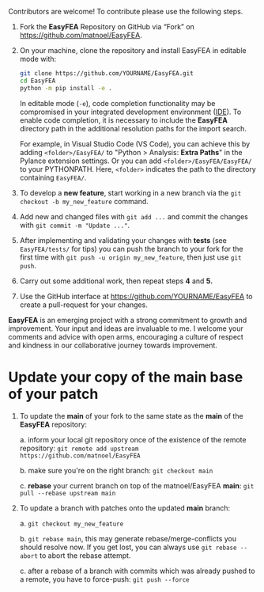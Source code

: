 Contributors are welcome! To contribute please use the following steps.

1. Fork the **EasyFEA** Repository on GitHub via “Fork” on https://github.com/matnoel/EasyFEA.

2. On your machine, clone the repository and install EasyFEA in editable mode with:

    ```bash
    git clone https://github.com/YOURNAME/EasyFEA.git
    cd EasyFEA
    python -m pip install -e .
    ```

    In editable mode (`-e`), code completion functionality may be compromised in your integrated development environment ([IDE](https://fr.wikipedia.org/wiki/Environnement_de_d%C3%A9veloppement)). To enable code completion, it is necessary to include the **EasyFEA** directory path in the additional resolution paths for the import search.

    For example, in Visual Studio Code (VS Code), you can achieve this by adding `<folder>/EasyFEA/` to "Python > Analysis: **Extra Paths**" in the Pylance extension settings. Or you can add `<folder>/EasyFEA/EasyFEA/` to your PYTHONPATH. Here, `<folder>` indicates the path to the directory containing `EasyFEA/`.

3. To develop a **new feature**, start working in a new branch via the `git checkout -b my_new_feature` command.

4. Add new and changed files with ```git add ...``` and commit the changes with ```git commit -m "Update ..."```.

5. After implementing and validating your changes with **tests** (see `EasyFEA/tests/` for tips) you can push the branch to your fork for the first time with ```git push -u origin my_new_feature```, then just use ```git push```.

6. Carry out some additional work, then repeat steps **4** and **5.**

7. Use the GitHub interface at https://github.com/YOURNAME/EasyFEA to create a pull-request for your changes.

**EasyFEA** is an emerging project with a strong commitment to growth and improvement. Your input and ideas are invaluable to me. I welcome your comments and advice with open arms, encouraging a culture of respect and kindness in our collaborative journey towards improvement.

# Update your copy of the main base of your patch

1. To update the **main** of your fork to the same state as the **main** of the **EasyFEA** repository:

    a. inform your local git repository once of the existence of the remote repository: ```git remote add upstream https://github.com/matnoel/EasyFEA```

    b. make sure you're on the right branch: ```git checkout main```

    c. **rebase** your current branch on top of the matnoel/EasyFEA **main**: ```git pull --rebase upstream main```

2. To update a branch with patches onto the updated **main** branch:
    
    a. ```git checkout my_new_feature```
    
    b. ```git rebase main```, this may generate rebase/merge-conflicts you should resolve now. If you get lost, you can always use ```git rebase --abort``` to abort the rebase attempt.
    
    c. after a rebase of a branch with commits which was already pushed to a remote, you have to force-push: ```git push --force```